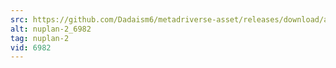 ```yaml
---
src: https://github.com/Dadaism6/metadriverse-asset/releases/download/assetsv1.0.1/nuplan-2_6982.mp4
alt: nuplan-2_6982
tag: nuplan-2
vid: 6982
---
```

